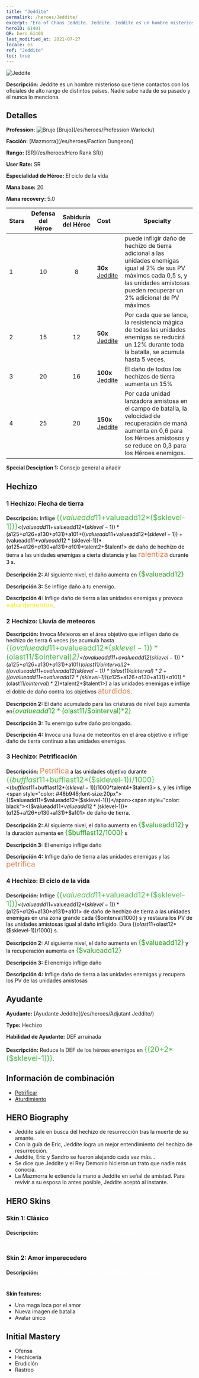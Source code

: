 ```yaml
---
title: "Jeddite"
permalink: /heroes/Jeddite/
excerpt: "Era of Chaos Jeddite. Jeddite. Jeddite es un hombre misterioso que tiene contactos con los oficiales de alto rango de distintos países. Nadie sabe nada de su pasado y él nunca lo menciona."
heroID: 61401
QR: hero_61401
last_modified_at: 2021-07-27
locale: es
ref: "Jeddite"
toc: true
---
```

  ![Jeddite](/images/h/h_Jeddite.jpg)

 **Descripción:** Jeddite es un hombre misterioso que tiene contactos con los oficiales de alto rango de distintos países. Nadie sabe nada de su pasado y él nunca lo menciona.
## Detalles
 **Profession:** ![Brujo](/images/h/h_prof_11.png)  [Brujo](/es/heroes/Profession Warlock/)

 **Facción:** [Mazmorra](/es/heroes/Faction Dungeon/)

 **Rango:** [SR](/es/heroes/Hero Rank SR/)

 **User Rate:** SR

 **Especialidad de Héroe:** El ciclo de la vida

 **Mana base:** 20

 **Mana recovery:** 5.0


  | Stars | Defensa del Héroe | Sabiduría del Héroe | Cost |     Specialty     |
  |---------|:---------------:|:---------------:|:--|--------------------|
  |    1    | 10 | 8 | **30x** [Jeddite](/ItemsES/her_391/) | <El Ciclo de la Vida> puede infligir daño de hechizo de tierra adicional a las unidades enemigas igual al 2% de sus PV máximos cada 0,5 s, y las unidades amistosas pueden recuperar un 2% adicional de PV máximos |
  |    2    | 15 | 12 | **50x** [Jeddite](/ItemsES/her_391/) | Por cada <El Ciclo de la Vida> que se lance, la resistencia mágica de todas las unidades enemigas se reducirá un 12% durante toda la batalla, se acumula hasta 5 veces. |
  |    3    | 20 | 16 | **100x** [Jeddite](/ItemsES/her_391/) | El daño de todos los hechizos de tierra aumenta un 15% |
  |    4    | 25 | 20 | **150x** [Jeddite](/ItemsES/her_391/) | Por cada unidad lanzadora amistosa en el campo de batalla, la velocidad de recuperación de maná aumenta en 0,6 para los Héroes amistosos y se reduce en 0,3 para los Héroes enemigos. |

 **Special Desciption 1:** Consejo general a añadir

## Hechizo
### 1 Hechizo: Flecha de tierra
 **Descripción:** Inflige <span style="color: #48b946;font-size:20px">{($valueadd11+$valueadd12*($sklevel-1))}</span><span style="color: black"><($valueadd11+$valueadd12*($sklevel-1))*($a125+$a126+$a130+$a131)+$a101+(($valueadd11+$valueadd12*($sklevel-1))+($valueadd11+$valueadd12*($sklevel-1))*($a125+$a126+$a130+$a131)+$a101)*$talent2+$talent1> de daño de hechizo de tierra a las unidades enemigas a cierta distancia y las <span style="color: #e07c44;font-size:20px">ralentiza</span><span style="color: black"> durante 3 s.

 **Descripción 2:** Al siguiente nivel, el daño aumenta en <span style="color: #1ca216;font-size:18px">{$valueadd12}</span><span style="color: black">

 **Descripción 3:** Se inflige daño a tu enemigo.

 **Descripción 4:** Inflige daño de tierra a las unidades enemigas y provoca <span style="color: #f0f000;font-size:18px">«aturdimiento»</span><span style="color: black">.

### 2 Hechizo: Lluvia de meteoros
 **Descripción:** Invoca Meteoros en el área objetivo que infligen daño de hechizo de tierra 6 veces (se acumula hasta <span style="color: #48b946;font-size:20px">{($ovalueadd11+$ovalueadd12*($sklevel-1))*($olast11/$ointerval)*2}</span><span style="color: black"><($ovalueadd11+$ovalueadd12*($sklevel-1))*($a125+$a126+$a130+$a131)+$a101)*($olast11/$ointerval)*2+(($ovalueadd11+$ovalueadd12*($sklevel-1))*($olast11/$ointerval)*2+(($ovalueadd11+$ovalueadd12*($sklevel-1))*($a125+$a126+$a130+$a131)+$a101)*($olast11/$ointerval)*2)*$talent2+$talent1>) a las unidades enemigas e inflige el doble de daño contra los objetivos <span style="color: #e07c44;font-size:20px">aturdidos</span><span style="color: black">.

 **Descripción 2:** El daño acumulado para las criaturas de nivel bajo aumenta en<span style="color: #1ca216;font-size:18px">{$ovalueadd12*($olast11/$ointerval)*2}</span><span style="color: black">

 **Descripción 3:** Tu enemigo sufre daño prolongado.

 **Descripción 4:** Invoca una lluvia de meteoritos en el área objetivo e inflige daño de tierra continuo a las unidades enemigas.

### 3 Hechizo: Petrificación
 **Descripción:** <span style="color: #e07c44;font-size:20px">Petrifica</span><span style="color: black"> a las unidades objetivo durante <span style="color: #48b946;font-size:20px">{($bufflast11+$bufflast12*($sklevel-1))/1000}</span><span style="color: black"><($bufflast11+$bufflast12*($sklevel-1))/1000*$talent4+$talent3> s, y les inflige <span style="color: #48b946;font-size:20px">{($valueadd11+$valueadd12*($sklevel-1))}</span><span style="color: black"><($valueadd11+$valueadd12*($sklevel-1))*($a125+$a126+$a130+$a131)+$a101> de daño de tierra.

 **Descripción 2:** Al siguiente nivel, el daño aumenta en <span style="color: #1ca216;font-size:18px">{$valueadd12}</span><span style="color: black"> y la duración aumenta en <span style="color: #1ca216;font-size:18px">{$bufflast12/1000}</span><span style="color: black"> s

 **Descripción 3:** El enemigo inflige daño

 **Descripción 4:** Inflige daño de tierra a las unidades enemigas y las <span style="color: #e07c44;font-size:20px">petrifica</span><span style="color: black">

### 4 Hechizo: El ciclo de la vida
 **Descripción:** Inflige <span style="color: #48b946;font-size:20px">{($valueadd11+$valueadd12*($sklevel-1))}</span><span style="color: black"><($valueadd11+$valueadd12*($sklevel-1))*($a125+$a126+$a130+$a131)+$a101> de daño de hechizo de tierra a las unidades enemigas en una zona grande cada {$ointerval/1000} s y restaura los PV de las unidades amistosas igual al daño infligido. Dura {($olast11+$olast12*($sklevel-1))/1000} s.

 **Descripción 2:** Al siguiente nivel, el daño aumenta en <span style="color: #1ca216;font-size:18px">{$valueadd12}</span><span style="color: black"> y la recuperación aumenta en <span style="color: #1ca216;font-size:18px">{$valueadd12}</span><span style="color: black">

 **Descripción 3:** El enemigo inflige daño

 **Descripción 4:** Inflige daño de tierra a las unidades enemigas y recupera los PV de las unidades amistosas


## Ayudante

 **Ayudante:**  [Ayudante Jeddite](/es/heroes/Adjutant Jeddite/) 

 **Type:**  Hechizo 

 **Habilidad de Ayudante:**  DEF arruinada 

 **Descripción:** Reduce la DEF de los héroes enemigos en <span style="color: #48b946;font-size:20px">{(20+2*($sklevel-1))}</span><span style="color: black">.

## Información de combinación

* [Petrificar](/es/combination/Petrificar/) 
* [Aturdimiento](/es/combination/Aturdimiento/) 

## HERO Biography
   - Jeddite sale en busca del hechizo de resurrección tras la muerte de su amante.
   - Con la guía de Eric, Jeddite logra un mejor entendimiento del hechizo de resurrección.
   - Jeddite, Eric y Sandro se fueron alejando cada vez más...
   - Se dice que Jeddite y el Rey Demonio hicieron un trato que nadie más conocía.
   - La Mazmorra le extiende la mano a Jeddite en señal de amistad. Para revivir a su esposa lo antes posible, Jeddite aceptó al instante.

## HERO Skins
### Skin 1: **Clásico**

 **Descripción:** <span style="color: #ffffff;font-size:20px">El entendimiento de la muerte de los nigromantes no merece mención.</span>


### Skin 2: **Amor imperecedero**

 **Descripción:** <span style="color: #ffffff;font-size:20px">Todo lo que hace Jeddite es para revivir a su mujer.</span>

 **Skin features:** 

   - Una maga loca por el amor
   - Nueva imagen de batalla
   - Avatar único


## Initial Mastery
   - Ofensa
   - Hechicería
   - Erudición
   - Rastreo
